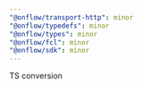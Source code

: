 ```yaml
---
"@onflow/transport-http": minor
"@onflow/typedefs": minor
"@onflow/types": minor
"@onflow/fcl": minor
"@onflow/sdk": minor
---
```


TS conversion
